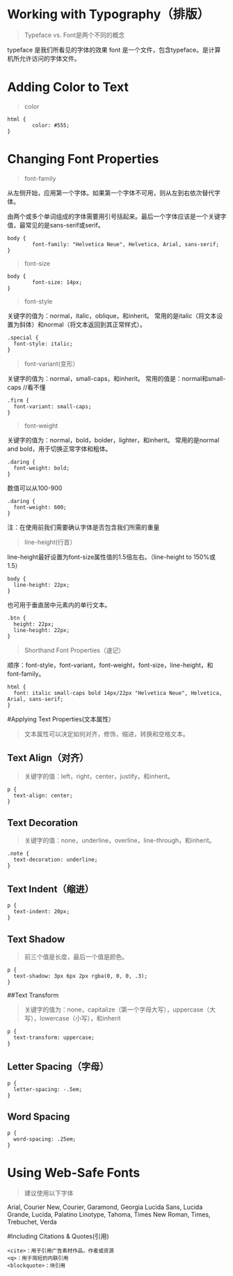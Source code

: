 # Working with Typography（排版）
>Typeface vs. Font是两个不同的概念

typeface 是我们所看见的字体的效果
font 是一个文件，包含typeface。是计算机所允许访问的字体文件。

# Adding Color to Text
>color

    html {
            color: #555;
    }

# Changing Font Properties
>font-family

从左侧开始，应用第一个字体。如果第一个字体不可用，则从左到右依次替代字体。

由两个或多个单词组成的字体需要用引号括起来。最后一个字体应该是一个关键字值，最常见的是sans-serif或serif。

    body {
            font-family: "Helvetica Neue", Helvetica, Arial, sans-serif;
    }
    
>font-size

    body {
            font-size: 14px;
    }

>font-style

关键字的值为：normal，italic，oblique，和inherit。
常用的是italic（将文本设置为斜体）和normal（将文本返回到其正常样式）。

    .special {
      font-style: italic;
    }

>font-variant(变形）

关键字的值为：normal，small-caps，和inherit。
常用的值是：normal和small-caps //看不懂

    .firm {
      font-variant: small-caps;
    }

>font-weight

关键字的值为：normal，bold，bolder，lighter，和inherit。
常用的是normal and bold，用于切换正常字体和粗体。

    .daring {
      font-weight: bold;
    }

数值可以从100-900
    
    .daring {
      font-weight: 600;
    }

注：在使用前我们需要确认字体是否包含我们所需的重量

>line-height(行首）

line-height最好设置为font-size属性值的1.5倍左右。（line-height to 150%或 1.5）

    body {
      line-height: 22px;
    }

也可用于垂直居中元素内的单行文本。
    
    .btn {
      height: 22px;
      line-height: 22px;
    }
    
>Shorthand Font Properties（速记）

顺序：font-style，font-variant，font-weight，font-size，line-height，和font-family。

    html {
      font: italic small-caps bold 14px/22px "Helvetica Neue", Helvetica, Arial, sans-serif;
    }

#Applying Text Properties(文本属性）
>文本属性可以决定如何对齐，修饰，缩进，转换和空格文本。

## Text Align（对齐）
>关键字的值：left，right，center，justify，和inherit。
    
    p {
      text-align: center;
    }

## Text Decoration
>关键字的值：none，underline，overline，line-through，和inherit。

    .note {
      text-decoration: underline;
    }

## Text Indent（缩进）

    p {
      text-indent: 20px;
    }

## Text Shadow
>前三个值是长度，最后一个值是颜色。

    p {
      text-shadow: 3px 6px 2px rgba(0, 0, 0, .3);
    }
    
##Text Transform
>关键字的值为：none，capitalize（第一个字母大写），uppercase（大写），lowercase（小写），和inherit

    p {
      text-transform: uppercase;
    }
        
## Letter Spacing（字母）
    
    p {
      letter-spacing: -.5em;
    }
    
## Word Spacing
    
    p {
      word-spacing: .25em;
    }        
            
# Using Web-Safe Fonts                
>建议使用以下字体   

Arial, Courier New, Courier, Garamond, Georgia Lucida Sans, Lucida Grande, Lucida, Palatino Linotype, Tahoma, Times New Roman, Times, Trebuchet, Verda

#Including Citations & Quotes(引用) 

    <cite>：用于引用广告素材作品，作者或资源
    <q>：用于简短的内联引用
    <blockquote>：块引用                
                        